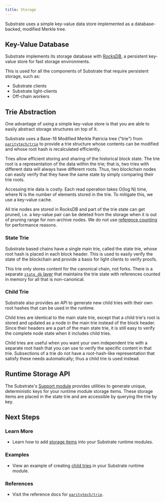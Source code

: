 ```yaml
---
title: Storage
---
```


Substrate uses a simple key-value data store implemented as a database-backed,
modified Merkle tree.

## Key-Value Database

Substrate implements its storage database with [RocksDB](https://rocksdb.org/),
a persistent key-value store for fast storage environments.

This is used for all the components of Substrate that require persistent
storage, such as:

- Substrate clients
- Substrate light-clients
- Off-chain workers

## Trie Abstraction

One advantage of using a simple key-value store is that you are able to easily
abstract storage structures on top of it.

Substrate uses a Base-16 Modified Merkle Patricia tree ("trie") from
[`paritytech/trie`](https://github.com/paritytech/trie) to provide a trie
structure whose contents can be modified and whose root hash is recalculated
efficiently.

Tries allow efficient storing and sharing of the historical block state. The
trie root is a representation of the data within the trie; that is, two tries
with different data will always have different roots. Thus, two blockchain nodes
can easily verify that they have the same state by simply comparing their trie
roots.

Accessing trie data is costly. Each read operation takes O(log N) time, where N
is the number of elements stored in the trie. To mitigate this, we use a
key-value cache.

All trie nodes are stored in RocksDB and part of the trie state can get pruned,
i.e. a key-value pair can be deleted from the storage when it is out of pruning
range for non-archive nodes. We do not use [reference
counting](http://en.wikipedia.org/wiki/Reference_counting) for performance
reasons.

### State Trie

Substrate based chains have a single main trie, called the state trie, whose
root hash is placed in each block header. This is used to easily verify the
state of the blockchain and provide a basis for light clients to verify proofs.

This trie only stores content for the canonical chain, not forks. There is a
separate [`state_db`
layer](https://substrate.dev/rustdocs/master/substrate_state_db/index.html) that
maintains the trie state with references counted in memory for all that is
non-canonical.

### Child Trie

Substrate also provides an API to generate new child tries with their own root
hashes that can be used in the runtime.

Child tries are identical to the main state trie, except that a child trie's
root is stored and updated as a node in the main trie instead of the block
header. Since their headers are a part of the main state trie, it is still easy
to verify the complete node state when it includes child tries.

Child tries are useful when you want your own independent trie with a separate
root hash that you can use to verify the specific content in that trie.
Subsections of a trie do not have a root-hash-like representation that satisfy
these needs automatically; thus a child trie is used instead.

## Runtime Storage API

The Substrate's [Support
module](https://substrate.dev/rustdocs/master/palette_support/index.html) provides
utilities to generate unique, deterministic keys for your runtime module storage
items. These storage items are placed in the state trie and are accessible by
querying the trie by key.

## Next Steps

### Learn More

- Learn how to add [storage items](development/module/storage.md) into your
  Substrate runtime modules.

### Examples

- View an example of creating [child tries](TODO) in your Substrate runtime module.

### References

- Visit the reference docs for
  [`paritytech/trie`](https://substrate.dev/rustdocs/master/trie_db/trait.Trie.html).
